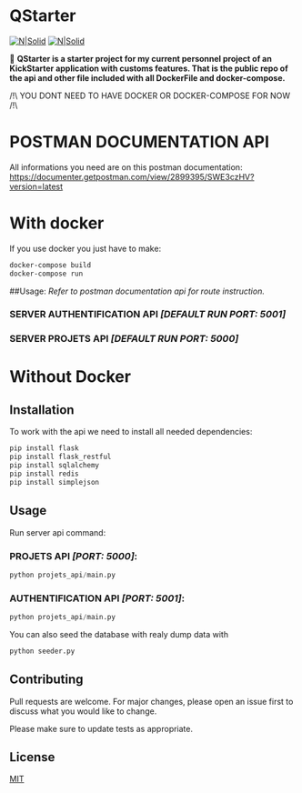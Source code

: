 # QStarter
[![N|Solid](https://img.shields.io/badge/docker%20build-automated-066da5?style=for-the-badge)](https://nodesource.com/products/nsolid) [![N|Solid](https://img.shields.io/github/license/DoctorWhoFR/KickStarter?style=for-the-badge)](https://nodesource.com/products/nsolid)


👀 **QStarter is a starter project for my current personnel project of an KickStarter application with customs features.
That is the public repo of the api and other file included with all DockerFile and docker-compose.**

/!\ YOU DONT NEED TO HAVE DOCKER OR DOCKER-COMPOSE FOR NOW /!\

# POSTMAN DOCUMENTATION API
All informations you need are on this postman documentation:
https://documenter.getpostman.com/view/2899395/SWE3czHV?version=latest

# With docker 
If you use docker you just have to make:
```bash
docker-compose build
docker-compose run
```

##Usage:
*Refer to postman documentation api for route instruction.*

### SERVER AUTHENTIFICATION API *[DEFAULT RUN PORT: 5001]*

### SERVER PROJETS API *[DEFAULT RUN PORT: 5000]*

# Without Docker

## Installation

To work with the api we need to install all needed dependencies:

```bash
pip install flask
pip install flask_restful
pip install sqlalchemy
pip install redis
pip install simplejson
```

## Usage
Run server api command:

### PROJETS API *[PORT: 5000]*: 
```python
python projets_api/main.py
```

### AUTHENTIFICATION API *[PORT: 5001]*: 
```python
python projets_api/main.py
```
You can also seed the database with realy dump data with
```python
python seeder.py
```


## Contributing
Pull requests are welcome. For major changes, please open an issue first to discuss what you would like to change.

Please make sure to update tests as appropriate.

## License
[MIT](https://choosealicense.com/licenses/mit/)

